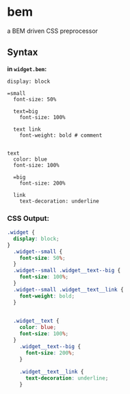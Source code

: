 bem
===

a BEM driven CSS preprocessor

Syntax
------

__in `widget.bem`:__

```
display: block

=small
  font-size: 50%
  
  text=big
    font-size: 100%
    
  text link
    font-weight: bold # comment
    

text
  color: blue
  font-size: 100%

  =big
    font-size: 200%
    
  link
    text-decoration: underline
```

### CSS Output:

```css
.widget {
  display: block;
}
  .widget--small {
    font-size: 50%;
  }
  .widget--small .widget__text--big {
    font-size: 100%;
  }
  .widget--small .widget__text__link {
    font-weight: bold;
  }

    
  .widget__text {
    color: blue;
    font-size: 100%;
  }
    .widget__text--big {
      font-size: 200%;
    }
    
    .widget__text__link {
      text-decoration: underline;
    }
```
